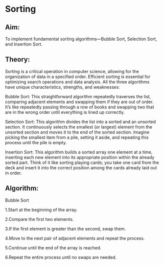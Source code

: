 # Sorting

## Aim:
To implement fundamental sorting algorithms—Bubble Sort, Selection Sort, and Insertion Sort.

## Theory:

Sorting is a critical operation in computer science, allowing for the organization of data in a specified order. Efficient sorting is essential for optimizing search operations and data analysis. All the three algorithms have unique characteristics, strengths, and weaknesses:

Bubble Sort: This straightforward algorithm repeatedly traverses the list, comparing adjacent elements and swapping them if they are out of order. It’s like repeatedly passing through a row of books and swapping two that are in the wrong order until everything is lined up correctly.

Selection Sort: This algorithm divides the list into a sorted and an unsorted section. It continuously selects the smallest (or largest) element from the unsorted section and moves it to the end of the sorted section. Imagine picking the smallest item from a pile, setting it aside, and repeating this process until the pile is empty.

Insertion Sort: This algorithm builds a sorted array one element at a time, inserting each new element into its appropriate position within the already sorted part. Think of it like sorting playing cards; you take one card from the deck and insert it into the correct position among the cards already laid out in order.

## Algorithm:

Bubble Sort

1.Start at the beginning of the array.

2.Compare the first two elements.

3.If the first element is greater than the second, swap them.

4.Move to the next pair of adjacent elements and repeat the process.

5.Continue until the end of the array is reached.

6.Repeat the entire process until no swaps are needed.
